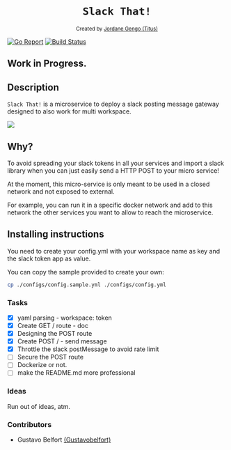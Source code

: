 <h1 align="center"><code>Slack That!</code></h1>

<div align="center">
  <sub>Created by <a href="">Jordane Gengo (Titus)</a></sub>
</div>

[![Go Report](https://goreportcard.com/badge/github.com/jgengo/slack_that)](https://goreportcard.com/badge/github.com/jgengo/slack_that) [![Build Status](https://travis-ci.com/jgengo/slack_that.svg?branch=master)](https://travis-ci.com/jgengo/slack_that)


## Work in Progress.

## Description

`Slack That!` is a microservice to deploy a slack posting message gateway designed to also work for multi workspace.

<img src="https://github.com/jgengo/slack_that/raw/master/static/slackthat_diagram.png" />

## Why?

To avoid spreading your slack tokens in all your services and import a slack library when you can just easily send a HTTP POST to your micro service!

At the moment, this micro-service is only meant to be used in a closed network and not exposed to external.

For example, you can run it in a specific docker network and add to this network the other services you want to allow to reach the microservice.

## Installing instructions

You need to create your config.yml with your workspace name as key and the slack token app as value. 

You can copy the sample provided to create your own:

```bash
cp ./configs/config.sample.yml ./configs/config.yml
```

### Tasks 

- [x] yaml parsing - workspace: token
- [x] Create GET / route - doc
- [x] Designing the POST route
- [x] Create POST / - send message
- [x] Throttle the slack postMessage to avoid rate limit
- [ ] Secure the POST route
- [ ] Dockerize or not.
- [ ] make the README.md more professional

### Ideas

Run out of ideas, atm.

### Contributors

- Gustavo Belfort <a href="https://github.com/Gustavobelfort">(Gustavobelfort)</a>
